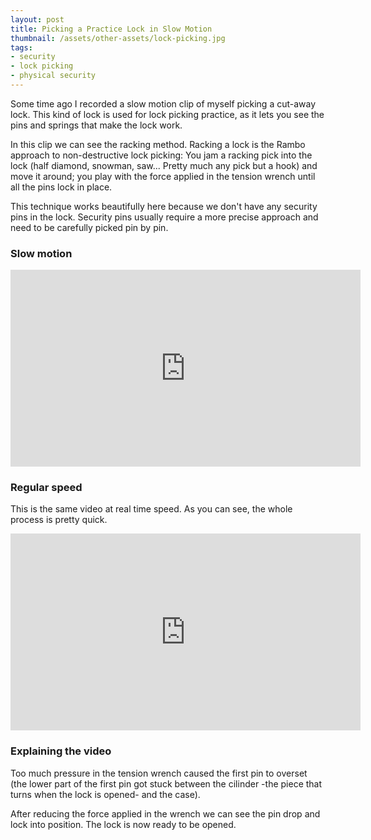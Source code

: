 ```yaml
---
layout: post
title: Picking a Practice Lock in Slow Motion
thumbnail: /assets/other-assets/lock-picking.jpg
tags:
- security
- lock picking
- physical security
---
```


Some time ago I recorded a slow motion clip of myself picking a cut-away lock.
This kind of lock is used for lock picking practice, as it lets you see the pins
and springs that make the lock work.

In this clip we can see the racking method. Racking a lock is the Rambo approach
to non-destructive lock picking: You jam a racking pick into the lock (half
diamond, snowman, saw... Pretty much any pick but a hook) and move it around;
you play with the force applied in the tension wrench until all the pins lock in
place.

This technique works beautifully here because we don't have any security pins
in the lock. Security pins usually require a more precise approach and need to
be carefully picked pin by pin.

### Slow motion

<iframe width="560" height="315" src="https://www.youtube.com/embed/0hEn3ummYA0" frameborder="0" allowfullscreen></iframe>

### Regular speed

This is the same video at real time speed. As you can see, the whole process is
pretty quick.

<iframe width="560" height="315" src="https://www.youtube.com/embed/9RBe7-yjRKg" frameborder="0" allowfullscreen></iframe>

### Explaining the video

Too much pressure in the tension wrench caused the first pin to overset (the lower
part of the first pin got stuck between the cilinder -the piece that turns when
the lock is opened- and the case).

After reducing the force applied in the wrench we can see the pin drop and lock
into position. The lock is now ready to be opened.
